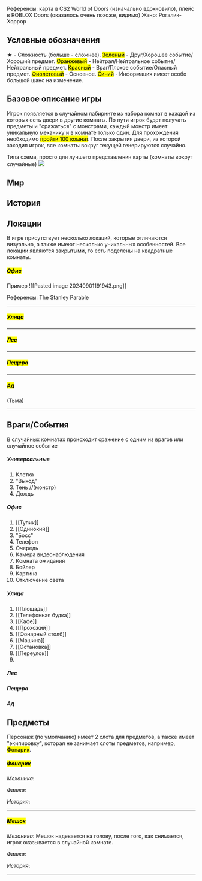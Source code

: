 Референсы: карта в CS2 World of Doors (изначально вдохновило), плейс в ROBLOX Doors (оказалось очень похоже, видимо)
Жанр: Рогалик-Хоррор

## Условные обозначения

★ - Сложность (больше - сложнее).
<mark class="hltr-g">Зеленый</mark> - Друг/Хорошее событие/Хороший предмет.
<mark class="hltr-o">Оранжевый</mark> - Нейтрал/Нейтральное событие/Нейтральный предмет.
<mark class="hltr-r">Красный</mark> - Враг/Плохое событие/Опасный предмет.
<mark class="hltr-p">Фиолетовый</mark> - Основное.
<mark class="hltr-b">Синий</mark> - Информация имеет особо большой шанс на изменение.

## Базовое описание игры

Игрок появляется в случайном лабиринте из набора комнат в каждой из которых есть двери в другие комнаты. По пути игрок будет получать предметы и "сражаться" с монстрами, каждый монстр имеет уникальную механику и в комнате только один. Для прохождения необходимо <mark class="hltr-b">пройти 100 комнат</mark>.
После закрытия двери, из которой заходил игрок, все комнаты вокруг текущей генерируются случайно.

Типа схема, просто для лучшего представления карты (комнаты вокруг случайные)
![](https://kappa.lol/Y5pcX)


## Мир



## История



## Локации

В игре присутствует несколько локаций, которые отличаются визуально, а также имеют несколько уникальных особенностей.
Все локации являются закрытыми, то есть поделены на квадратные комнаты. 

##### <mark class="hltr-p">Офис</mark>

Пример
![[Pasted image 20240901191943.png]]

Референсы: The Stanley Parable

***
##### <mark class="hltr-p">Улица</mark>


***
##### <mark class="hltr-p">Лес</mark>


***
##### <mark class="hltr-p">Пещера</mark>


***
##### <mark class="hltr-p">Ад</mark>

(Тьма)

***


## Враги/События

В случайных комнатах происходит сражение с одним из врагов или случайное событие

##### Универсальные

1. Клетка
2. "Выход"
3. Тень //(монстр)
4. Дождь

##### Офис

1. [[Тупик]]
2. [[Одинокий]]
3. "Босс"
4.  Телефон
5.  Очередь
6.  Камера видеонаблюдения
7.  Комната ожидания
8.  Бойлер
9.  Картина
10.  Отключение света

##### Улица

1. [[Площадь]]
2. [[Телефонная будка]]
3. [[Кафе]]
4. [[Прохожий]]
5. [[Фонарный столб]]
6. [[Машина]]
7. [[Остановка]]
8. [[Переулок]]
9. 
#####  Лес

#####  Пещера

##### Ад

## Предметы

Персонаж (по умолчанию) имеет 2 слота для предметов, а также имеет "экипировку", которая не занимает слоты предметов, например, <mark class="hltr-p">Фонарик</mark>.

##### <mark class="hltr-p">Фонарик</mark>
*Механика*: 

*Фишки*: 

*История*: 
***
##### <mark class="hltr-g">Мешок</mark>
*Механика*: Мешок надевается на голову, после того, как снимается, игрок оказывается в случайной комнате.

*Фишки*: 

*История*: 
***

